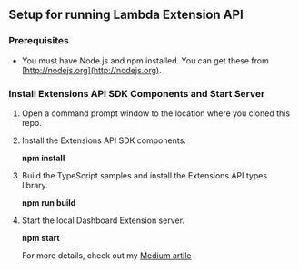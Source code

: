 ## Setup for running Lambda Extension API

### Prerequisites
* You must have Node.js and npm installed. You can get these from [http://nodejs.org](http://nodejs.org).

### Install Extensions API SDK Components and Start Server

1. Open a command prompt window to the location where you cloned this repo.

2. Install the Extensions API SDK components.

    **npm install**

3. Build the TypeScript samples and install the Extensions API types library.

   **npm run build**

4. Start the local Dashboard Extension server.

   **npm start**
   
   
   For more details, check out my [Medium artile](https://medium.com/@prakashstj2395/invoke-aws-lambda-with-tableau-extensions-api-2fd6ef10c145)
